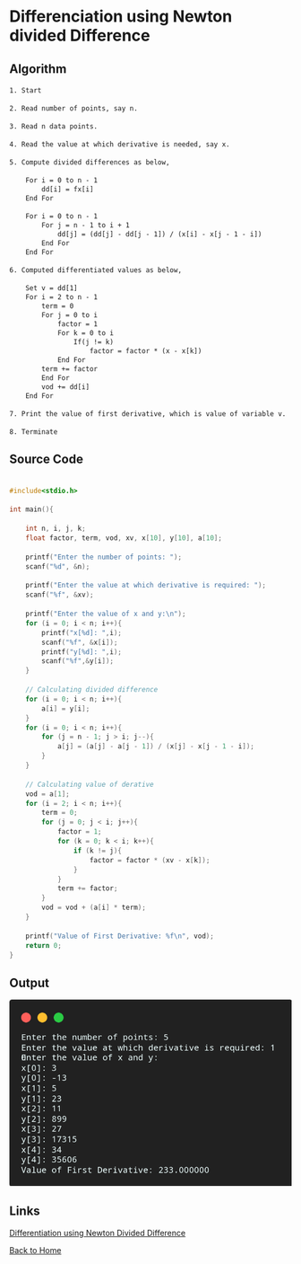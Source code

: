 # Differenciation using Newton divided Difference

## Algorithm

    1. Start

    2. Read number of points, say n.

    3. Read n data points.

    4. Read the value at which derivative is needed, say x.

    5. Compute divided differences as below,

        For i = 0 to n - 1
            dd[i] = fx[i]
        End For

        For i = 0 to n - 1
            For j = n - 1 to i + 1
                dd[j] = (dd[j] - dd[j - 1]) / (x[i] - x[j - 1 - i])
            End For
        End For
    
    6. Computed differentiated values as below,

        Set v = dd[1]
        For i = 2 to n - 1
            term = 0
            For j = 0 to i
                factor = 1
                For k = 0 to i
                    If(j != k)
                        factor = factor * (x - x[k])
                End For
            term += factor
            End For
            vod += dd[i]
        End For

    7. Print the value of first derivative, which is value of variable v.

    8. Terminate

## Source Code

```c

#include<stdio.h>

int main(){

    int n, i, j, k;
    float factor, term, vod, xv, x[10], y[10], a[10];

    printf("Enter the number of points: ");
    scanf("%d", &n);

    printf("Enter the value at which derivative is required: ");
    scanf("%f", &xv);

    printf("Enter the value of x and y:\n");
    for (i = 0; i < n; i++){
        printf("x[%d]: ",i);
        scanf("%f", &x[i]);
        printf("y[%d]: ",i);
        scanf("%f",&y[i]);
    }

    // Calculating divided difference
    for (i = 0; i < n; i++){
        a[i] = y[i];
    }
    for (i = 0; i < n; i++){
        for (j = n - 1; j > i; j--){
            a[j] = (a[j] - a[j - 1]) / (x[j] - x[j - 1 - i]);
        }
    }

    // Calculating value of derative
    vod = a[1];
    for (i = 2; i < n; i++){
        term = 0;
        for (j = 0; j < i; j++){
            factor = 1;
            for (k = 0; k < i; k++){
                if (k != j){
                    factor = factor * (xv - x[k]);
                }
            }
            term += factor;
        }
        vod = vod + (a[i] * term);
    }

    printf("Value of First Derivative: %f\n", vod);
    return 0;
}

```

## Output

![Differentiation using Newton Divided Difference](../assets/12.png)

## Links

[Differentiation using Newton Divided Difference](https://github.com/kabirdeula/Numerical_Method_Lab_Report/blob/main/Lab%20Report/Lab12.c)

[Back to Home](../README.md)
